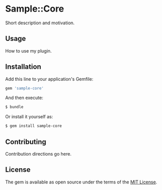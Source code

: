 # Sample::Core
Short description and motivation.

## Usage
How to use my plugin.

## Installation
Add this line to your application's Gemfile:

```ruby
gem 'sample-core'
```

And then execute:
```bash
$ bundle
```

Or install it yourself as:
```bash
$ gem install sample-core
```

## Contributing
Contribution directions go here.

## License
The gem is available as open source under the terms of the [MIT License](https://opensource.org/licenses/MIT).
